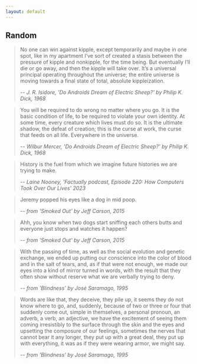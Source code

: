 ```yaml
---
layout: default
---
```



## Random


> No one can win against kipple, except temporarily and maybe in one spot, like in my apartment I’ve sort of created a stasis between the pressure of kipple and nonkipple, for the time being. But eventually I’ll die or go away, and then the kipple will take over. It’s a universal principal operating throughout the universe; the entire universe is moving towards a final state of total, absolute kippleization.
>
> -- <cite>J. R. Isidore, _'Do Androids Dream of Electric Sheep?_' by Philip K. Dick, 1968 </cite>


> You will be required to do wrong no matter where you go. It is the basic condition of life, to be required to violate your own identity. At some time, every creature which lives must do so. It is the ultimate shadow, the defeat of creation; this is the curse at work, the curse that feeds on all life. Everywhere in the universe.
>
> -- <cite>Wilbur Mercer, _'Do Androids Dream of Electric Sheep?_' by Philip K. Dick, 1968 </cite>


> History is the fuel from which we imagine future histories we are trying to make.
> 
> -- <cite>Laine Nooney, _'Factually podcast, Episode 220: How Computers Took Over Our Lives_' 2023 </cite>


> Jeremy popped his eyes like a dog in mid poop.
>
> -- <cite>from _'Smoked Out_' by Jeff Carson, 2015 </cite>


> Ahh, you know when two dogs start sniffing each others butts and everyone just stops and watches it happen?
>
> -- <cite>from _'Smoked Out_' by Jeff Carson, 2015 </cite>

> With the passing of time, as well as the social evolution and genetic exchange, we ended up putting our conscience into the color of blood and in the salt of tears, and, as if that were not enough, we made our eyes into a kind of mirror turned in words, with the result that they often show without reserve what we are verbally trying to deny.
>
> -- <cite>from _'Blindness_' by José Saramago, 1995 </cite>

> Words are like that, they deceive, they pile up, it seems they do not know where to go, and, suddenly, because of two or three or four that suddenly come out, simple in themselves, a personal pronoun, an adverb, a verb, an adjective, we have the excitement of seeing them coming irresistibly to the surface through the skin and the eyes and upsetting the composure of our feelings, sometimes the nerves that cannot bear it any longer, they put up with a great deal, they put up with everything, it was as if they were wearing armor, we might say.
>
> -- <cite>from _'Blindness_' by José Saramago, 1995 </cite>
